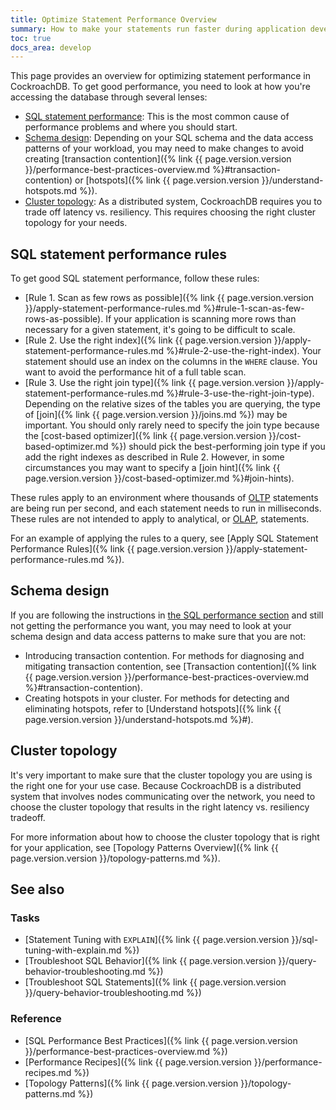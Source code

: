 ```yaml
---
title: Optimize Statement Performance Overview
summary: How to make your statements run faster during application development.
toc: true
docs_area: develop
---
```


This page provides an overview for optimizing statement performance in CockroachDB. To get good performance, you need to look at how you're accessing the database through several lenses:

- [SQL statement performance](#sql-statement-performance-rules): This is the most common cause of performance problems and where you should start.
- [Schema design](#schema-design): Depending on your SQL schema and the data access patterns of your workload, you may need to make changes to avoid creating [transaction contention]({% link {{ page.version.version }}/performance-best-practices-overview.md %}#transaction-contention) or [hotspots]({% link {{ page.version.version }}/understand-hotspots.md %}).
- [Cluster topology](#cluster-topology): As a distributed system, CockroachDB requires you to trade off latency vs. resiliency. This requires choosing the right cluster topology for your needs.

## SQL statement performance rules

To get good SQL statement performance, follow these rules:

- [Rule 1. Scan as few rows as possible]({% link {{ page.version.version }}/apply-statement-performance-rules.md %}#rule-1-scan-as-few-rows-as-possible). If your application is scanning more rows than necessary for a given statement, it's going to be difficult to scale.
- [Rule 2. Use the right index]({% link {{ page.version.version }}/apply-statement-performance-rules.md %}#rule-2-use-the-right-index). Your statement should use an index on the columns in the `WHERE` clause. You want to avoid the performance hit of a full table scan.
- [Rule 3. Use the right join type]({% link {{ page.version.version }}/apply-statement-performance-rules.md %}#rule-3-use-the-right-join-type). Depending on the relative sizes of the tables you are querying, the type of [join]({% link {{ page.version.version }}/joins.md %}) may be important. You should only rarely need to specify the join type because the [cost-based optimizer]({% link {{ page.version.version }}/cost-based-optimizer.md %}) should pick the best-performing join type if you add the right indexes as described in Rule 2. However, in some circumstances you may want to specify a [join hint]({% link {{ page.version.version }}/cost-based-optimizer.md %}#join-hints).

These rules apply to an environment where thousands of [OLTP](https://wikipedia.org/wiki/Online_transaction_processing) statements are being run per second, and each statement needs to run in milliseconds. These rules are not intended to apply to analytical, or [OLAP](https://wikipedia.org/wiki/Online_analytical_processing), statements.

For an example of applying the rules to a query, see [Apply SQL Statement Performance Rules]({% link {{ page.version.version }}/apply-statement-performance-rules.md %}).

## Schema design

If you are following the instructions in [the SQL performance section](#sql-statement-performance-rules) and still not getting the performance you want, you may need to look at your schema design and data access patterns to make sure that you are not:

- Introducing transaction contention. For methods for diagnosing and mitigating transaction contention, see [Transaction contention]({% link {{ page.version.version }}/performance-best-practices-overview.md %}#transaction-contention).
- Creating hotspots in your cluster. For methods for detecting and eliminating hotspots, refer to [Understand hotspots]({% link {{ page.version.version }}/understand-hotspots.md %}#).

## Cluster topology

It's very important to make sure that the cluster topology you are using is the right one for your use case. Because CockroachDB is a distributed system that involves nodes communicating over the network, you need to choose the cluster topology that results in the right latency vs. resiliency tradeoff.

For more information about how to choose the cluster topology that is right for your application, see [Topology Patterns Overview]({% link {{ page.version.version }}/topology-patterns.md %}).

## See also

### Tasks

- [Statement Tuning with `EXPLAIN`]({% link {{ page.version.version }}/sql-tuning-with-explain.md %})
- [Troubleshoot SQL Behavior]({% link {{ page.version.version }}/query-behavior-troubleshooting.md %})
- [Troubleshoot SQL Statements]({% link {{ page.version.version }}/query-behavior-troubleshooting.md %})

### Reference

- [SQL Performance Best Practices]({% link {{ page.version.version }}/performance-best-practices-overview.md %})
- [Performance Recipes]({% link {{ page.version.version }}/performance-recipes.md %})
- [Topology Patterns]({% link {{ page.version.version }}/topology-patterns.md %})
